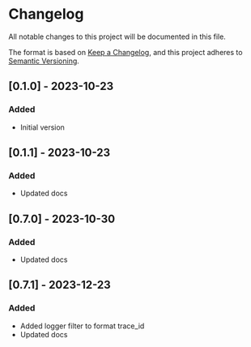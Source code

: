 # Changelog
All notable changes to this project will be documented in this file.

The format is based on [Keep a Changelog](https://keepachangelog.com/en/1.0.0/),
and this project adheres to [Semantic Versioning](https://semver.org/spec/v2.0.0.html).

## [0.1.0] - 2023-10-23
### Added
- Initial version

## [0.1.1] - 2023-10-23
### Added
- Updated docs

## [0.7.0] - 2023-10-30
### Added
- Updated docs

## [0.7.1] - 2023-12-23
### Added
- Added logger filter to format trace_id
- Updated docs
